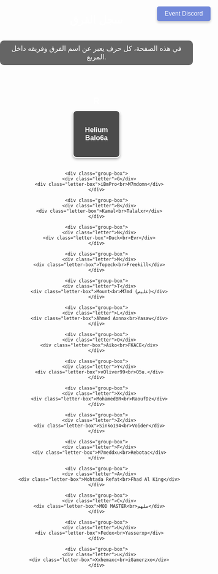 <!DOCTYPE html>
<html lang="ar">
<head>
  <meta charset="UTF-8">
  <meta name="viewport" content="width=device-width, initial-scale=1.0">
  <title>سجل الفرق</title>
  <style>
    body {
      font-family: Arial, sans-serif;
      text-align: center;
      margin: 0;
      padding: 0;
      background-image: url('https://cdn.discordapp.com/attachments/1347210215807778919/1347596399021396072/90a6462aa72d81e374a7fcc783c2d991.jpg?ex=67cc6672&is=67cb14f2&hm=002678f30ff61fbd4b7a3cf6ebc79835f6f6add4bbab1225261b8216b65ac4c4&');
      background-size: cover;
      background-attachment: fixed;
      background-position: center;
    }
    .intro {
      font-size: 18px;
      margin-bottom: 30px;
      color: #fff;
      background: rgba(0, 0, 0, 0.6);
      padding: 10px;
      display: inline-block;
      border-radius: 10px;
    }
    .discord-btn {
      position: absolute;
      top: 20px;
      left: 50%;
      transform: translateX(-50%);
      padding: 10px 20px;
      background-color: #7289da;
      color: white;
      font-size: 16px;
      border: none;
      border-radius: 5px;
      text-decoration: none;
      display: inline-block;
      box-shadow: 0px 4px 6px rgba(0, 0, 0, 0.2);
      transition: 0.3s;
    }
    .discord-btn:hover {
      background-color: #5b6eae;
    }
    .letter-container {
      display: flex;
      flex-wrap: wrap;
      justify-content: center;
      gap: 20px;
      margin-top: 50px;
    }
    .group-box {
      display: flex;
      flex-direction: column;
      align-items: center;
      gap: 10px;
    }
    .letter {
      font-size: 24px;
      font-weight: bold;
      color: white;
    }
    .letter-box {
      display: flex;
      flex-direction: column;
      justify-content: center;
      align-items: center;
      width: 120px;
      height: 120px;
      border: 2px solid #fff;
      font-size: 18px;
      background-color: rgba(0, 0, 0, 0.7);
      color: #fff;
      border-radius: 10px;
      font-weight: bold;
      box-shadow: 0px 4px 6px rgba(0, 0, 0, 0.3);
    }
  </style>
</head>
<body>

  <a href="https://discord.gg/Qgra58X5" class="discord-btn" target="_blank">
    Event Discord
  </a>
  
  <h1 style="color: white;">سجل الفرق</h1>
  
  <p class="intro">
    في هذه الصفحة، كل حرف يعبر عن اسم الفرق وفريقه داخل المربع.
  </p>

  <div class="letter-container">
    <div class="group-box">
      <div class="letter">R</div>
      <div class="letter-box">Helium<br>Balo6a</div>
    </div>

    <div class="group-box">
      <div class="letter">G</div>
      <div class="letter-box">iBmPro<br>M7mdomn</div>
    </div>

    <div class="group-box">
      <div class="letter">B</div>
      <div class="letter-box">Kamal<br>Talalxr</div>
    </div>

    <div class="group-box">
      <div class="letter">N</div>
      <div class="letter-box">Duck<br>Evr</div>
    </div>

    <div class="group-box">
      <div class="letter">M</div>
      <div class="letter-box">Topeck<br>Freekill</div>
    </div>

    <div class="group-box">
      <div class="letter">T</div>
      <div class="letter-box">Mount<br>M7md (غليص)</div>
    </div>

    <div class="group-box">
      <div class="letter">L</div>
      <div class="letter-box">Ahmed Aonnx<br>Yasaw</div>
    </div>

    <div class="group-box">
      <div class="letter">O</div>
      <div class="letter-box">Aiko<br>FKACE</div>
    </div>

    <div class="group-box">
      <div class="letter">Y</div>
      <div class="letter-box">vOliver99<br>O5u.</div>
    </div>

    <div class="group-box">
      <div class="letter">X</div>
      <div class="letter-box">MohamedBR<br>RaoufDz</div>
    </div>

    <div class="group-box">
      <div class="letter">Z</div>
      <div class="letter-box">Sinko194<br>Voider</div>
    </div>

    <div class="group-box">
      <div class="letter">F</div>
      <div class="letter-box">M7meddxu<br>Rebotac</div>
    </div>

    <div class="group-box">
      <div class="letter">A</div>
      <div class="letter-box">Mohtada Refat<br>Fhad Al King</div>
    </div>

    <div class="group-box">
      <div class="letter">C</div>
      <div class="letter-box">MOD MASTER<br>ملهم</div>
    </div>

    <div class="group-box">
      <div class="letter">U</div>
      <div class="letter-box">Fedox<br>Yasserxp</div>
    </div>

    <div class="group-box">
      <div class="letter">u</div>
      <div class="letter-box">Xxhemaxc<br>iGamerzxo</div>
    </div>
  </div>

</body>
</html>
